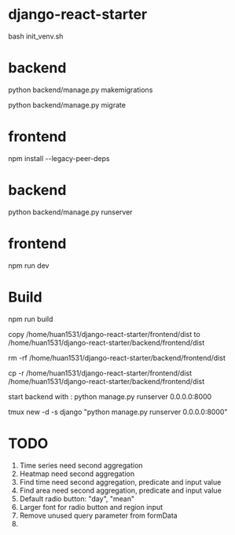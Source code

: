 # django-react-starter

bash init_venv.sh

# backend
python backend/manage.py makemigrations

python backend/manage.py migrate

# frontend

npm install --legacy-peer-deps

# backend

python backend/manage.py runserver

# frontend

npm run dev


# Build
npm run build

copy /home/huan1531/django-react-starter/frontend/dist to /home/huan1531/django-react-starter/backend/frontend/dist

rm -rf /home/huan1531/django-react-starter/backend/frontend/dist

cp -r /home/huan1531/django-react-starter/frontend/dist /home/huan1531/django-react-starter/backend/frontend/dist

start backend with : python manage.py runserver 0.0.0.0:8000

tmux new -d -s django "python manage.py runserver 0.0.0.0:8000"

# TODO

1. Time series need second aggregation
2. Heatmap need second aggregation
3. Find time need second aggregation, predicate and input value
4. Find area need second aggregation, predicate and input value
5. Default radio button: "day", "mean"
6. Larger font for radio button and region input
7. Remove unused query parameter from formData
8. [api.views-INFO]: values